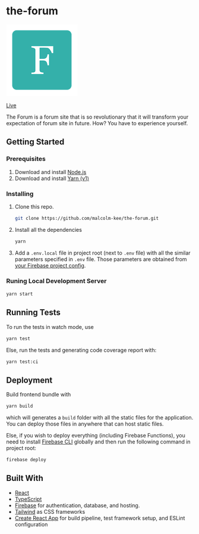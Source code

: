 # the-forum

![The Forum Logo](public/logo192.png)

[Live](https://the-forum-a2ccd.web.app/)

The Forum is a forum site that is so revolutionary that it will transform your expectation of forum site in future. How? You have to experience yourself.

## Getting Started

### Prerequisites

1. Download and install [Node.js](https://nodejs.org/en/)
1. Download and install [Yarn (v1)](https://classic.yarnpkg.com/lang/en/)

### Installing

1. Clone this repo.

   ```bash
   git clone https://github.com/malcolm-kee/the-forum.git
   ```

1. Install all the dependencies

   ```bash
   yarn
   ```

1. Add a `.env.local` file in project root (next to `.env` file) with all the similar parameters specified in `.env` file. Those parameters are obtained from [your Firebase project config](https://support.google.com/firebase/answer/7015592).

### Runing Local Development Server

```bash
yarn start
```

## Running Tests

To run the tests in watch mode, use

```bash
yarn test
```

Else, run the tests and generating code coverage report with:

```bash
yarn test:ci
```

## Deployment

Build frontend bundle with

```bash
yarn build
```

which will generates a `build` folder with all the static files for the application. You can deploy those files in anywhere that can host static files.

Else, if you wish to deploy everything (including Firebase Functions), you need to install [Firebase CLI](https://firebase.google.com/docs/cli) globally and then run the following command in project root:

```bash
firebase deploy
```

## Built With

- [React](https://reactjs.org/)
- [TypeScript](https://www.typescriptlang.org/)
- [Firebase](https://firebase.google.com/) for authentication, database, and hosting.
- [Tailwind](https://tailwindcss.com/) as CSS frameworks
- [Create React App](https://create-react-app.dev/) for build pipeline, test framework setup, and ESLint configuration

